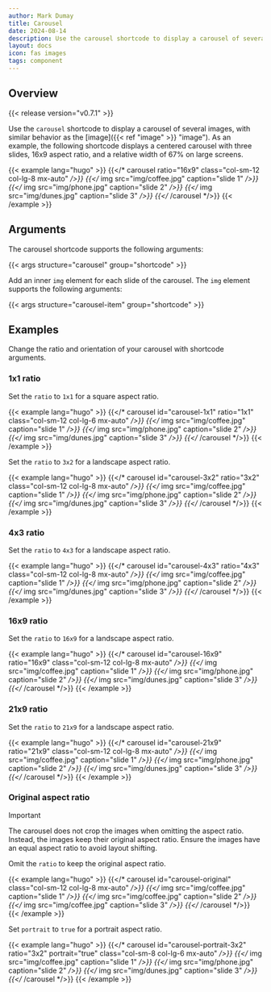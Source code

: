 ```yaml
---
author: Mark Dumay
title: Carousel
date: 2024-08-14
description: Use the carousel shortcode to display a carousel of several images.
layout: docs
icon: fas images
tags: component
---
```


## Overview

{{< release version="v0.7.1" >}}

Use the `carousel` shortcode to display a carousel of several images, with similar behavior as the [image]({{< ref "image" >}} "image"). As an example, the following shortcode displays a centered carousel with three slides, 16x9 aspect ratio, and a relative width of 67% on large screens.

<!-- markdownlint-disable MD037 -->
{{< example lang="hugo" >}}
{{</* carousel ratio="16x9" class="col-sm-12 col-lg-8 mx-auto" */>}}
  {{</* img src="img/coffee.jpg" caption="slide 1" */>}}
  {{</* img src="img/phone.jpg" caption="slide 2" */>}}
  {{</* img src="img/dunes.jpg" caption="slide 3" */>}}
{{</* /carousel */>}}
{{< /example >}}
<!-- markdownlint-enable MD037 -->

## Arguments

The carousel shortcode supports the following arguments:

{{< args structure="carousel" group="shortcode" >}}

Add an inner `img` element for each slide of the carousel. The `img` element supports the following arguments:

{{< args structure="carousel-item" group="shortcode" >}}

## Examples

Change the ratio and orientation of your carousel with shortcode arguments.

### 1x1 ratio

Set the `ratio` to `1x1` for a square aspect ratio.

<!-- markdownlint-disable MD037 -->
{{< example lang="hugo" >}}
{{</* carousel id="carousel-1x1" ratio="1x1" class="col-sm-12 col-lg-6 mx-auto" */>}}
  {{</* img src="img/coffee.jpg" caption="slide 1" */>}}
  {{</* img src="img/phone.jpg" caption="slide 2" */>}}
  {{</* img src="img/dunes.jpg" caption="slide 3" */>}}
{{</* /carousel */>}}
{{< /example >}}
<!-- markdownlint-enable MD037 -->

Set the `ratio` to `3x2` for a landscape aspect ratio.

<!-- markdownlint-disable MD037 -->
{{< example lang="hugo" >}}
{{</* carousel id="carousel-3x2" ratio="3x2" class="col-sm-12 col-lg-8 mx-auto" */>}}
  {{</* img src="img/coffee.jpg" caption="slide 1" */>}}
  {{</* img src="img/phone.jpg" caption="slide 2" */>}}
  {{</* img src="img/dunes.jpg" caption="slide 3" */>}}
{{</* /carousel */>}}
{{< /example >}}
<!-- markdownlint-enable MD037 -->

### 4x3 ratio

Set the `ratio` to `4x3` for a landscape aspect ratio.

<!-- markdownlint-disable MD037 -->
{{< example lang="hugo" >}}
{{</* carousel id="carousel-4x3" ratio="4x3" class="col-sm-12 col-lg-8 mx-auto" */>}}
  {{</* img src="img/coffee.jpg" caption="slide 1" */>}}
  {{</* img src="img/phone.jpg" caption="slide 2" */>}}
  {{</* img src="img/dunes.jpg" caption="slide 3" */>}}
{{</* /carousel */>}}
{{< /example >}}
<!-- markdownlint-enable MD037 -->

### 16x9 ratio

Set the `ratio` to `16x9` for a landscape aspect ratio.

<!-- markdownlint-disable MD037 -->
{{< example lang="hugo" >}}
{{</* carousel id="carousel-16x9" ratio="16x9" class="col-sm-12 col-lg-8 mx-auto" */>}}
  {{</* img src="img/coffee.jpg" caption="slide 1" */>}}
  {{</* img src="img/phone.jpg" caption="slide 2" */>}}
  {{</* img src="img/dunes.jpg" caption="slide 3" */>}}
{{</* /carousel */>}}
{{< /example >}}
<!-- markdownlint-enable MD037 -->

### 21x9 ratio

Set the `ratio` to `21x9` for a landscape aspect ratio.

<!-- markdownlint-disable MD037 -->
{{< example lang="hugo" >}}
{{</* carousel id="carousel-21x9" ratio="21x9" class="col-sm-12 col-lg-8 mx-auto" */>}}
  {{</* img src="img/coffee.jpg" caption="slide 1" */>}}
  {{</* img src="img/phone.jpg" caption="slide 2" */>}}
  {{</* img src="img/dunes.jpg" caption="slide 3" */>}}
{{</* /carousel */>}}
{{< /example >}}
<!-- markdownlint-enable MD037 -->

### Original aspect ratio

> [!IMPORTANT]
> The carousel does not crop the images when omitting the aspect ratio. Instead, the images keep their original aspect ratio. Ensure the images have an equal aspect ratio to avoid layout shifting.

Omit the `ratio` to keep the original aspect ratio.

<!-- markdownlint-disable MD037 -->
{{< example lang="hugo" >}}
{{</* carousel id="carousel-original" class="col-sm-12 col-lg-8 mx-auto" */>}}
  {{</* img src="img/coffee.jpg" caption="slide 1" */>}}
  {{</* img src="img/coffee.jpg" caption="slide 2" */>}}
  {{</* img src="img/coffee.jpg" caption="slide 3" */>}}
{{</* /carousel */>}}
{{< /example >}}
<!-- markdownlint-enable MD037 -->

Set `portrait` to `true` for a portrait aspect ratio.

<!-- markdownlint-disable MD037 -->
{{< example lang="hugo" >}}
{{</* carousel id="carousel-portrait-3x2" ratio="3x2" portrait="true" class="col-sm-8 col-lg-6 mx-auto" */>}}
  {{</* img src="img/coffee.jpg" caption="slide 1" */>}}
  {{</* img src="img/phone.jpg" caption="slide 2" */>}}
  {{</* img src="img/dunes.jpg" caption="slide 3" */>}}
{{</* /carousel */>}}
{{< /example >}}
<!-- markdownlint-enable MD037 -->

